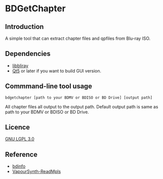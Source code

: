 # BDGetChapter

## Introduction

A simple tool that can extract chapter files and qpfiles from Blu-ray ISO.

## Dependencies

- [libbliray](http://www.videolan.org/developers/libbluray.html)
- [Qt5](https://www.qt.io) or later if you want to build GUI version.

## Commmand-line tool usage

```shell
bdgetchapter [path to your BDMV or BDISO or BD Drive] [output path]
```

All chapter files all output to the output path.
Default output path is same as path to your BDMV or BDISO or BD Drive.

## Licence

[GNU LGPL 3.0](http://www.gnu.org/licenses/lgpl-3.0.html)

## Reference

- [bdinfo](https://github.com/schnusch/bdinfo)
- [VapourSynth-ReadMpls](https://github.com/HomeOfVapourSynthEvolution/VapourSynth-ReadMpls)
